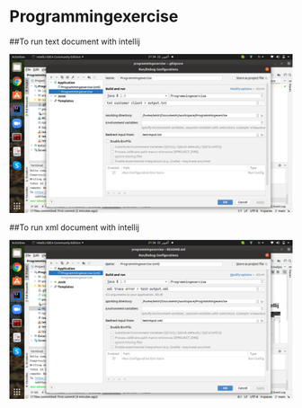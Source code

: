 # Programmingexercise
##To run text document with intellij

![img.png](img.png)

##To run xml document with intellij

![img_1.png](img_1.png)


